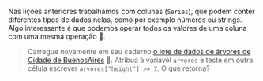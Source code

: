 Nas lições anteriores trabalhamos com colunas (`Series`), que podem conter diferentes tipos de dados nelas, como por exemplo números ou strings. Algo interessante é que podemos operar todos os valores de uma coluna com uma mesma operação 🤯.

> Carregue novamente em seu caderno [o lote de dados de árvores de Cidade de BuenosAires](https://github.com/MumukiProject/datasets/raw/master/arbolado-publico-lineal.csv) 🌳.  Atribua à variável `arvores` e teste em outra célula escrever `arvores["height"] >= 7`. O que retorna?
>
